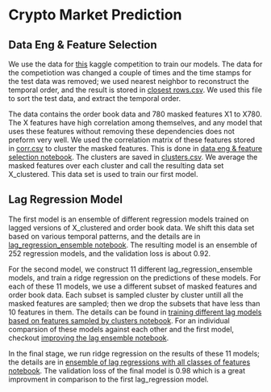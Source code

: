 # Crypto Market Prediction

## Data Eng & Feature Selection

We use the data for [this](https://www.kaggle.com/competitions/drw-crypto-market-prediction/data) kaggle competition to train our models. The data for the competiotion was changed a couple of times and
the time stamps for the test data was removed; we used nearest neighbor to reconstruct the temporal order, and the result is stored in [closest rows.csv](https://github.com/alins95/Crypto-Market-Prediction/blob/main/data/closest_rows.csv).
We used this file to sort the test data, and extract the temporal order. 

The data contains the order book data and 780 masked features X1 to X780. The X features have high correlation among themselves, and any model that uses these features without removing these dependencies 
does not preform very well. We used the correlation matrix of these features stored in [corr.csv](https://github.com/alins95/Crypto-Market-Prediction/blob/main/data/Corr.csv) to cluster the masked features.
This is done in [data eng & feature selection notebook](https://github.com/alins95/Crypto-Market-Prediction/blob/main/codes/data%20eng%20%26%20feature%20selection.ipynb). The clusters are saved in [clusters.csv](https://github.com/alins95/Crypto-Market-Prediction/blob/main/data/clusters.csv).
We average the masked features over each cluster and call the resulting data set X_clustered. This data set is used to train our first model.

## Lag Regression Model

The first model is an ensemble of different regression models trained on lagged versions of X_clustered and order book data. We shift this data set based on various temporal patterns, and the details are in [lag_regression_ensemble notebook](https://github.com/alins95/Crypto-Market-Prediction/blob/main/codes/lag_regression_ensemble.ipynb).
The resulting model is an ensemble of 252 regression models, and the validation loss is about 0.92.

For the second model, we construct 11 different lag_regression_ensemble models, and train a ridge regression on the predictions of these models. For each of these 11 models, we use a different subset of masked features and
order book data. Each subset is sampled cluster by cluster untill all the masked features are sampled; then we drop the subsets that have less than 10 features in them. The details can be found in [training different lag models based on features sampled by clusters notebook](https://github.com/alins95/Crypto-Market-Prediction/blob/main/codes/training%20different%20lag%20models%20based%20on%20features%20sampled%20by%20clusters.ipynb).
For an individual comparsion of these models against each other and the first model, checkout [improving the lag ensemble notebook](https://github.com/alins95/Crypto-Market-Prediction/blob/main/codes/improving%20the%20lag%20ensemble.ipynb).

In the final stage, we run ridge regression on the results of these 11 models; the details are in [ensemble of lag regressions with all classes of features notebook](https://github.com/alins95/Crypto-Market-Prediction/blob/main/codes/ensemble%20of%20lag%20regressions%20with%20all%20classes%20of%20features.ipynb).
The validation loss of the final model is 0.98 which is a great improvment in comparison to the first lag_regression model.
